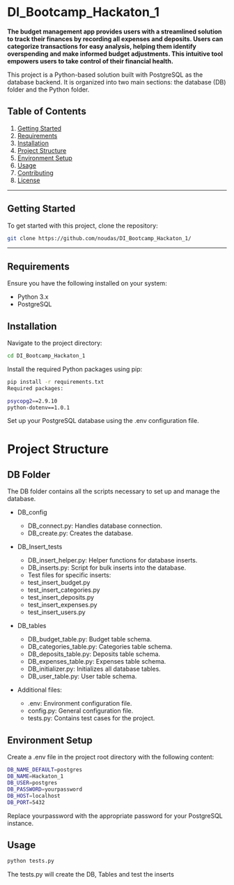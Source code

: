 # DI_Bootcamp_Hackaton_1


**The budget management app provides users with a streamlined solution to track their finances by recording all expenses and deposits. Users can categorize transactions for easy analysis, helping them identify overspending and make informed budget adjustments. This intuitive tool empowers users to take control of their financial health.**

This project is a Python-based solution built with PostgreSQL as the database backend. It is organized into two main sections: the database (DB) folder and the Python folder.

## Table of Contents
1. [Getting Started](#getting-started)
2. [Requirements](#requirements)
3. [Installation](#installation)
4. [Project Structure](#project-structure)
5. [Environment Setup](#environment-setup)
6. [Usage](#usage)
7. [Contributing](#contributing)
8. [License](#license)

---

## Getting Started

To get started with this project, clone the repository:

```bash
git clone https://github.com/noudas/DI_Bootcamp_Hackaton_1/
```

---

## Requirements

Ensure you have the following installed on your system:

* Python 3.x
* PostgreSQL

## Installation

Navigate to the project directory:

```bash
cd DI_Bootcamp_Hackaton_1
```

Install the required Python packages using pip:
```bash
pip install -r requirements.txt
Required packages:

psycopg2==2.9.10
python-dotenv==1.0.1
```

Set up your PostgreSQL database using the .env configuration file.


# Project Structure
## DB Folder

The DB folder contains all the scripts necessary to set up and manage the database.

* DB_config

    - DB_connect.py: Handles database connection.
    - DB_create.py: Creates the database.

* DB_Insert_tests

    - DB_insert_helper.py: Helper functions for database inserts.
    - DB_inserts.py: Script for bulk inserts into the database.
    - Test files for specific inserts:
    - test_insert_budget.py
    - test_insert_categories.py
    - test_insert_deposits.py
    - test_insert_expenses.py
    - test_insert_users.py

* DB_tables

    - DB_budget_table.py: Budget table schema.
    - DB_categories_table.py: Categories table schema.
    - DB_deposits_table.py: Deposits table schema.
    - DB_expenses_table.py: Expenses table schema.
    - DB_initializer.py: Initializes all database tables.
    - DB_user_table.py: User table schema.

* Additional files:

    - .env: Environment configuration file.
    - config.py: General configuration file.
    - tests.py: Contains test cases for the project.

## Environment Setup

Create a .env file in the project root directory with the following content:

```bash
DB_NAME_DEFAULT=postgres
DB_NAME=Hackaton_1
DB_USER=postgres
DB_PASSWORD=yourpassword
DB_HOST=localhost
DB_PORT=5432
```

Replace yourpassword with the appropriate password for your PostgreSQL instance.

## Usage

```bash
python tests.py
```

The tests.py will create the DB, Tables and test the inserts